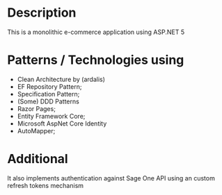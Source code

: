 # Description
This is a monolithic e-commerce application using ASP.NET 5

# Patterns / Technologies using
* Clean Architecture by (ardalis)
* EF Repository Pattern;
* Specification Pattern;
* (Some) DDD Patterns
*	Razor Pages;
* Entity Framework Core;
*	Microsoft AspNet Core Identity
*	AutoMapper;

# Additional
It also implements authentication against Sage One API using an custom refresh tokens mechanism
